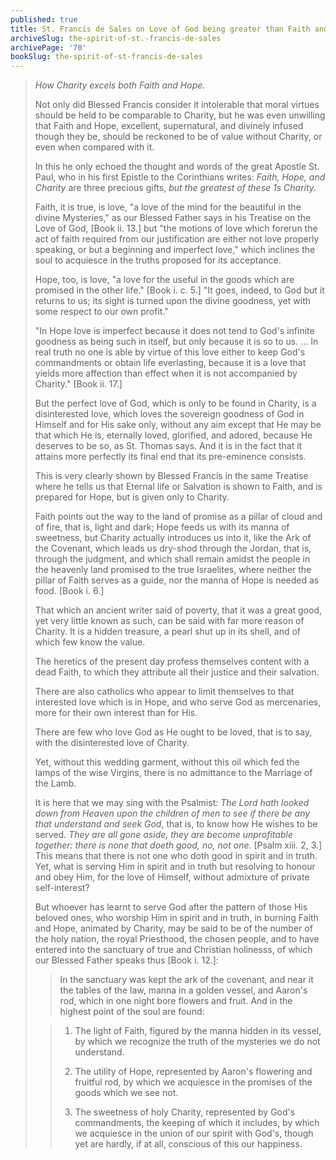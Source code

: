 ```yaml
---
published: true
title: St. Francis de Sales on Love of God being greater than Faith and Hope
archiveSlug: the-spirit-of-st.-francis-de-sales
archivePage: '70'
bookSlug: the-spirit-of-st-francis-de-sales
---
```


> *How Charity excels both Faith and Hope.*
>
> Not only did Blessed Francis consider it intolerable that moral virtues should be held to be comparable to Charity, but he was even unwilling that Faith and Hope, excellent, supernatural, and divinely infused though they be, should be reckoned to be of value without Charity, or even when compared with it.
>
> In this he only echoed the thought and words of the great Apostle St. Paul, who in his first Epistle to the Corinthians writes: *Faith, Hope, and Charity* are three precious gifts, *but the greatest of these 1s Charity.*
>
> Faith, it is true, is love, "a love of the mind for the beautiful in the divine Mysteries," as our Blessed Father says in his Treatise on the Love of God, [Book ii. 13.] but "the motions of love which forerun the act of faith required from our justification are either not love properly speaking, or but a beginning and imperfect love," which inclines the soul to acquiesce in the truths proposed for its acceptance.
>
> Hope, too, is love, "a love for the useful in the goods which are promised in the other life." [Book i. c. 5.] "It goes, indeed, to God but it returns to us; its sight is turned upon the divine goodness, yet with some respect to our own profit."
>
> "In Hope love is imperfect because it does not tend to God's infinite goodness as being such in itself, but only because it is so to us. ... In real truth no one is able by virtue of this love either to keep God's commandments or obtain life everlasting, because it is a love that yields more affection than effect when it is not accompanied by Charity." [Book ii. 17.]
>
> But the perfect love of God, which is only to be found in Charity, is a disinterested love, which loves the sovereign goodness of God in Himself and for His sake only, without any aim except that He may be that which He is, eternally loved, glorified, and adored, because He deserves to be so, as St. Thomas says. And it is in the fact that it attains more perfectly its final end that its pre-eminence consists.
>
> This is very clearly shown by Blessed Francis in the same Treatise where he tells us that Eternal life or Salvation is shown to Faith, and is prepared for Hope, but is given only to Charity.
>
> Faith points out the way to the land of promise as a pillar of cloud and of fire, that is, light and dark; Hope feeds us with its manna of sweetness, but Charity actually introduces us into it, like the Ark of the Covenant, which leads us dry-shod through the Jordan, that is, through the judgment, and which shall remain amidst the people in the heavenly land promised to the true Israelites, where neither the pillar of Faith serves as a guide, nor the manna of Hope is needed as food. [Book i. 6.]
>
> That which an ancient writer said of poverty, that it was a great good, yet very little known as such, can be said with far more reason of Charity. It is a hidden treasure, a pearl shut up in its shell, and of which few know the value.
>
> The heretics of the present day profess themselves content with a dead Faith, to which they attribute all their justice and their salvation.
>
> There are also catholics who appear to limit themselves to that interested love which is in Hope, and who serve God as mercenaries, more for their own interest than for His.
>
> There are few who love God as He ought to be loved, that is to say, with the disinterested love of Charity.
>
> Yet, without this wedding garment, without this oil which fed the lamps of the wise Virgins, there is no admittance to the Marriage of the Lamb.
>
> It is here that we may sing with the Psalmist: *The Lord hath looked down from Heaven upon the children of men to see if there be any that understand and seek God*, that is, to know how He wishes to be served. *They are all gone aside, they are become unprofitable together: there is none that doeth good, no, not one.* [Psalm xiii. 2, 3.] This means that there is not one who doth good in spirit and in truth. Yet, what is serving Him in spirit and in truth but resolving to honour and obey Him, for the love of Himself, without admixture of private self-interest?
>
> But whoever has learnt to serve God after the pattern of those His beloved ones, who worship Him in spirit and in truth, in burning Faith and Hope, animated by Charity, may be said to be of the number of the holy nation, the royal Priesthood, the chosen people, and to have entered into the sanctuary of true and Christian holinesss, of which our Blessed Father speaks thus [Book i. 12.]:
>
>> In the sanctuary was kept the ark of the covenant, and near it the tables of the law, manna in a golden vessel, and Aaron's rod, which in one night bore flowers and fruit. And in the highest point of the soul are found:
>
>> 1. The light of Faith, figured by the manna hidden in its vessel, by which we recognize the truth of the mysteries we do not understand.
>>
>> 2. The utility of Hope, represented by Aaron's flowering and fruitful rod, by which we acquiesce in the promises of the goods which we see not.
>>
>> 3. The sweetness of holy Charity, represented by God's commandments, the keeping of which it includes, by which we acquiesce in the union of our spirit with God's, though yet are hardly, if at all, conscious of this our happiness.
